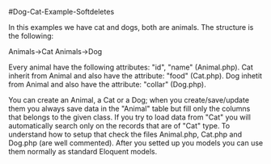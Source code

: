 #Dog-Cat-Example-Softdeletes

In this examples we have cat and dogs, both are animals. The structure is the following:

Animals->Cat
Animals->Dog

Every animal have the following attributes: "id", "name" (Animal.php).
Cat inherit from Animal and also have the attribute: "food"  (Cat.php).
Dog inhetit from Animal and also have the attribute: "collar" (Dog.php).

You can create an Animal, a Cat or a Dog; when you create/save/update them you always save data in the "Animal" table but fill only the columns that belongs to the given class. If you try to load data from "Cat" you will automatically search only on the records that are of "Cat" type. To understand how to setup that check the files Animal.php, Cat.php and Dog.php (are well commented). After you setted up you models you can use them normally as standard Eloquent models.



